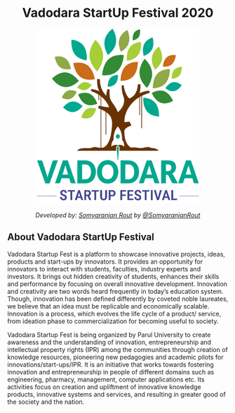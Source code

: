 <h1 align="center">Vadodara StartUp Festival 2020</h1>

<div align="center">
  <a href="http://vadodarastartupfestival.in/">
    <img src="https://github.com/VadodaraStartupFestival/2020/blob/master/assets/img/Logo.png" width="370" height="400">
  </a>
  <br>
  <p>
    <em>Developed by: <a href="https://www.instagram.com/somyaranjan_26/">Somyaranjan Rout</a> by <a href="https://github.com/somyaranjan26">@SomyaranjanRout</a></em>
  </p>
</div>

## About Vadodara StartUp Festival

Vadodara Startup Fest is a platform to showcase innovative projects, ideas, products and start-ups by innovators. It provides an opportunity for innovators to interact with students, faculties, industry experts and investors. It brings out hidden creativity of students, enhances their skills and performance by focusing on overall innovative development. Innovation and creativity are two words heard frequently in today’s education system. Though, innovation has been defined differently by coveted noble laureates, we believe that an idea must be replicable and economically scalable. Innovation is a process, which evolves the life cycle of a product/ service, from ideation phase to commercialization for becoming useful to society.

Vadodara Startup Fest is being organized by Parul University to create awareness and the understanding of innovation, entrepreneurship and intellectual property rights (IPR) among the communities through creation of knowledge resources, pioneering new pedagogies and academic pilots for innovations/start-ups/IPR. It is an initiative that works towards fostering innovation and entrepreneurship in people of different domains such as engineering, pharmacy, management, computer applications etc. Its activities focus on creation and upliftment of innovative knowledge products, innovative systems and services, and resulting in greater good of the society and the nation.

